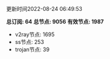 更新时间2022-08-24 06:49:53

**总订阅: 64**
**总节点: 9056**
**有效节点: 1987**
- v2ray节点: 1695
- ss节点: 253
- trojan节点: 39
